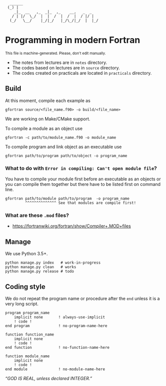 ```
  ______
 (_) |
    _|_  __   ,_  _|_  ,_    __,   _  _
   / | |/  \_/  |  |  /  |  /  |  / |/ |
  (_/   \__/    |_/|_/   |_/\_/|_/  |  |_/                          
```

# Programming in modern Fortran

<small>This file is machine-generated. Please, don't edit manually.</small>

- The notes from lectures are in `notes` directory.
- The codes based on lectures are in `source` directory.
- The codes created on practicals are located in `practicals` directory.

## Build

At this moment, compile each example as

    gfortran source/<file_name.f90> -o build/<file_name>

We are working on Make/CMake support.

To compile a module as an object use

    gfortran -c path/to/module_name.f90 -o module_name

To compile program and link object as an executable use

    gfortran path/to/program path/to/object -o program_name

### What to do with `Error in compiling: Can't open module file`?

You have to compile your module first before an executable as an objects or
you can compile them together but there have to be listed first on command line.

    gfortran path/to/module path/to/program  -o program_name
             ^^^^^^^^^^^^^^ See that modules are compile first!

### What are these `.mod` files?

- https://fortranwiki.org/fortran/show/Compiler+.MOD+files

## Manage

We use Python 3.5+.

    python manage.py index   # work-in-progress
    python manage.py clean   # works
    python manage.py release # todo

## Coding style

We do not repeat the program name or procedure after the `end`  unless it is a very long script.

    program program_name
        implicit none       ! always-use-implicit
        ! code !
    end program             ! no-program-name-here

    function function_name
        implicit none
        ! code !
    end function            ! no-function-name-here

    function module_name
        implicit none
        ! code !
    end module              ! no-module-name-here
    
    
_“GOD IS REAL, unless declared INTEGER.”_

